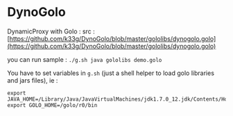 DynoGolo
========

DynamicProxy with Golo : src : [https://github.com/k33g/DynoGolo/blob/master/gololibs/dynogolo.golo](https://github.com/k33g/DynoGolo/blob/master/gololibs/dynogolo.golo)


you can run sample : `./g.sh java gololibs demo.golo`

You have to set variables in `g.sh` (just a shell helper to load golo libraries and jars files), ie :

	export JAVA_HOME=/Library/Java/JavaVirtualMachines/jdk1.7.0_12.jdk/Contents/Home
	export GOLO_HOME=/golo/r0/bin

